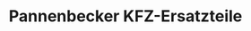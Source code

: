 ---
title: "Pannenbecker KFZ-Ersatzteile"
url: /kalkar/pannenbecker-kfz-ersatzteile/
shop: Autoteile
---